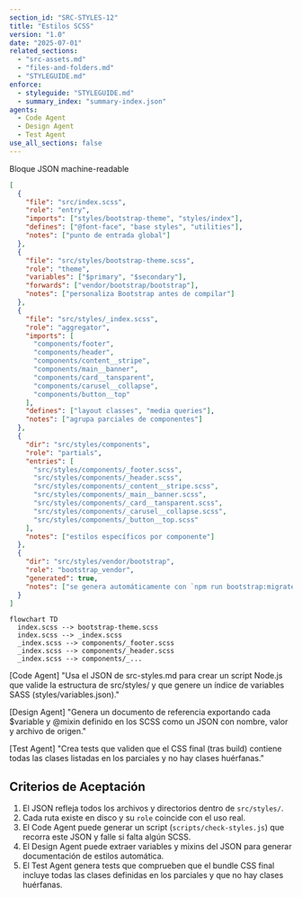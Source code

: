 ```yaml
---
section_id: "SRC-STYLES-12"
title: "Estilos SCSS"
version: "1.0"
date: "2025-07-01"
related_sections:
  - "src-assets.md"
  - "files-and-folders.md"
  - "STYLEGUIDE.md"
enforce:
  - styleguide: "STYLEGUIDE.md"
  - summary_index: "summary-index.json"
agents:
  - Code Agent
  - Design Agent
  - Test Agent
use_all_sections: false
---
```


Bloque JSON machine-readable
```json
[
  {
    "file": "src/index.scss",
    "role": "entry",
    "imports": ["styles/bootstrap-theme", "styles/index"],
    "defines": ["@font-face", "base styles", "utilities"],
    "notes": ["punto de entrada global"]
  },
  {
    "file": "src/styles/bootstrap-theme.scss",
    "role": "theme",
    "variables": ["$primary", "$secondary"],
    "forwards": ["vendor/bootstrap/bootstrap"],
    "notes": ["personaliza Bootstrap antes de compilar"]
  },
  {
    "file": "src/styles/_index.scss",
    "role": "aggregator",
    "imports": [
      "components/footer",
      "components/header",
      "components/content__stripe",
      "components/main__banner",
      "components/card__tansparent",
      "components/carusel__collapse",
      "components/button__top"
    ],
    "defines": ["layout classes", "media queries"],
    "notes": ["agrupa parciales de componentes"]
  },
  {
    "dir": "src/styles/components",
    "role": "partials",
    "entries": [
      "src/styles/components/_footer.scss",
      "src/styles/components/_header.scss",
      "src/styles/components/_content__stripe.scss",
      "src/styles/components/_main__banner.scss",
      "src/styles/components/_card__tansparent.scss",
      "src/styles/components/_carusel__collapse.scss",
      "src/styles/components/_button__top.scss"
    ],
    "notes": ["estilos específicos por componente"]
  },
  {
    "dir": "src/styles/vendor/bootstrap",
    "role": "bootstrap_vendor",
    "generated": true,
    "notes": ["se genera automáticamente con `npm run bootstrap:migrate`"]
  }
]
```

```mermaid
flowchart TD
  index.scss --> bootstrap-theme.scss
  index.scss --> _index.scss
  _index.scss --> components/_footer.scss
  _index.scss --> components/_header.scss
  _index.scss --> components/_...
```

[Code Agent]
"Usa el JSON de src-styles.md para crear un script Node.js que valide la estructura de src/styles/ y que genere un índice de variables SASS (styles/variables.json)."

[Design Agent]
"Genera un documento de referencia exportando cada $variable y @mixin definido en los SCSS como un JSON con nombre, valor y archivo de origen."

[Test Agent]
"Crea tests que validen que el CSS final (tras build) contiene todas las clases listadas en los parciales y no hay clases huérfanas."

## Criterios de Aceptación
1. El JSON refleja todos los archivos y directorios dentro de `src/styles/`.
2. Cada ruta existe en disco y su `role` coincide con el uso real.
3. El Code Agent puede generar un script (`scripts/check-styles.js`) que recorra este JSON y falle si falta algún SCSS.
4. El Design Agent puede extraer variables y mixins del JSON para generar documentación de estilos automática.
5. El Test Agent genera tests que comprueben que el bundle CSS final incluye todas las clases definidas en los parciales y que no hay clases huérfanas.
